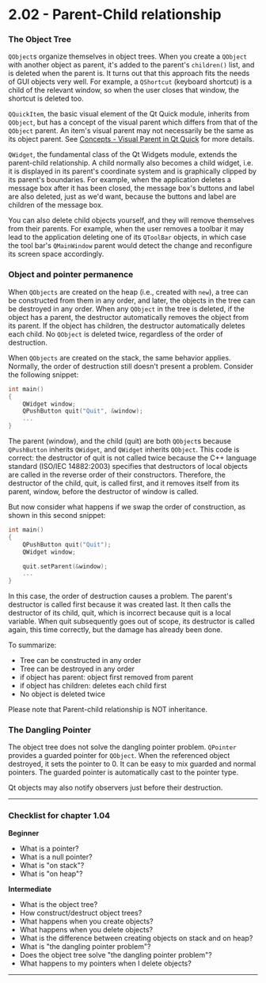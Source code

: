 # 2.02 - Parent-Child relationship

### The Object Tree

`QObject`s organize themselves in object trees. When you create a `QObject` with another object as parent, it's added to the parent's `children()` list, and is deleted when the parent is. It turns out that this approach fits the needs of GUI objects very well. For example, a `QShortcut` (keyboard shortcut) is a child of the relevant window, so when the user closes that window, the shortcut is deleted too.

`QQuickItem`, the basic visual element of the Qt Quick module, inherits from `QObject`, but has a concept of the visual parent which differs from that of the `QObject` parent. An item's visual parent may not necessarily be the same as its object parent. See [Concepts - Visual Parent in Qt Quick](https://doc.qt.io/qt-5/qtquick-visualcanvas-visualparent.html) for more details.

`QWidget`, the fundamental class of the Qt Widgets module, extends the parent-child relationship. A child normally also becomes a child widget, i.e. it is displayed in its parent's coordinate system and is graphically clipped by its parent's boundaries. For example, when the application deletes a message box after it has been closed, the message box's buttons and label are also deleted, just as we'd want, because the buttons and label are children of the message box.

You can also delete child objects yourself, and they will remove themselves from their parents. For example, when the user removes a toolbar it may lead to the application deleting one of its `QToolBar` objects, in which case the tool bar's `QMainWindow` parent would detect the change and reconfigure its screen space accordingly.

### Object and pointer permanence

When `QObjects` are created on the heap (i.e., created with `new`), a tree can be constructed from them in any order, and later, the objects in the tree can be destroyed in any order. When any `QObject` in the tree is deleted, if the object has a parent, the destructor automatically removes the object from its parent. If the object has children, the destructor automatically deletes each child. No `QObject` is deleted twice, regardless of the order of destruction.

When `QObjects` are created on the stack, the same behavior applies. Normally, the order of destruction still doesn't present a problem. Consider the following snippet:

```cpp
int main()
{
    QWidget window;
    QPushButton quit("Quit", &window);
    ...
}
```
     
The parent (window), and the child (quit) are both `QObject`s because `QPushButton` inherits `QWidget`, and `QWidget` inherits `QObject`. This code is correct: the destructor of quit is not called twice because the C++ language standard (ISO/IEC 14882:2003) specifies that destructors of local objects are called in the reverse order of their constructors. Therefore, the destructor of the child, quit, is called first, and it removes itself from its parent, window, before the destructor of window is called.

But now consider what happens if we swap the order of construction, as shown in this second snippet:

```cpp
int main()
{
    QPushButton quit("Quit");
    QWidget window;

    quit.setParent(&window);
    ...
}
```

In this case, the order of destruction causes a problem. The parent's destructor is called first because it was created last. It then calls the destructor of its child, quit, which is incorrect because quit is a local variable. When quit subsequently goes out of scope, its destructor is called again, this time correctly, but the damage has already been done.

To summarize:

* Tree can be constructed in any order 
* Tree can be destroyed in any order 
* if object has parent: object first removed from parent 
* if object has children: deletes each child first
* No object is deleted twice 

Please note that Parent-child relationship is NOT inheritance.

### The Dangling Pointer

The object tree does not solve the dangling pointer problem. `QPointer` provides a guarded pointer for `QObject`.
When the referenced object destroyed, it sets the pointer to 0. It can be easy to mix guarded and normal pointers. The guarded pointer is automatically cast to the pointer type.

Qt objects may also notify observers just before their destruction.

***

### Checklist for chapter 1.04

**Beginner**

* What is a pointer?
* What is a null pointer?
* What is "on stack"?
* What is "on heap"?

**Intermediate**

* What is the object tree?
* How construct/destruct object trees?
* What happens when you create objects?
* What happens when you delete objects?
* What is the difference between creating objects on stack and on heap?
* What is "the dangling pointer problem"?
* Does the object tree solve "the dangling pointer problem"?
* What happens to my pointers when I delete objects?

***

